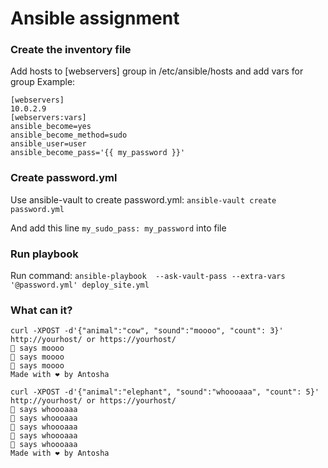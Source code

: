 # Ansible assignment
### Create the inventory file
Add hosts to [webservers] group in /etc/ansible/hosts and add vars for group
Example:
```
[webservers]
10.0.2.9
[webservers:vars]
ansible_become=yes
ansible_become_method=sudo
ansible_user=user
ansible_become_pass='{{ my_password }}'
```
### Create password.yml 
Use ansible-vault to create password.yml:
```ansible-vault create password.yml```

And add this line ```my_sudo_pass: my_password``` into file


### Run playbook
Run command:
```ansible-playbook  --ask-vault-pass --extra-vars '@password.yml' deploy_site.yml```



### What can it?

```
curl -XPOST -d'{"animal":"cow", "sound":"moooo", "count": 3}' http://yourhost/ or https://yourhost/
🐄 says moooo
🐄 says moooo
🐄 says moooo
Made with ❤️ by Antosha

curl -XPOST -d'{"animal":"elephant", "sound":"whoooaaa", "count": 5}' http://yourhost/ or https://yourhost/
🐘 says whoooaaa
🐘 says whoooaaa
🐘 says whoooaaa
🐘 says whoooaaa
🐘 says whoooaaa
Made with ❤️ by Antosha
```